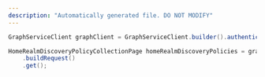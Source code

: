 ```yaml
---
description: "Automatically generated file. DO NOT MODIFY"
---
```

<!-- markdownlint-disable MD041 -->

```java
GraphServiceClient graphClient = GraphServiceClient.builder().authenticationProvider( authProvider ).buildClient();

HomeRealmDiscoveryPolicyCollectionPage homeRealmDiscoveryPolicies = graphClient.policies().homeRealmDiscoveryPolicies()
    .buildRequest()
    .get();
```

